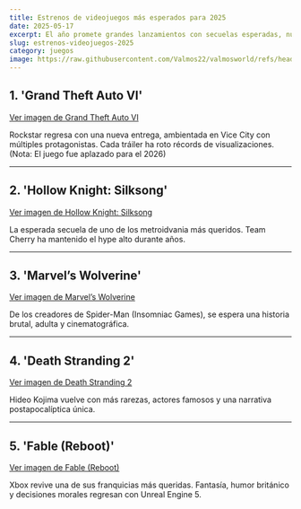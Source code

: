 ```yaml
---
title: Estrenos de videojuegos más esperados para 2025
date: 2025-05-17
excerpt: El año promete grandes lanzamientos con secuelas esperadas, nuevas IPs y experiencias revolucionarias.
slug: estrenos-videojuegos-2025
category: juegos
image: https://raw.githubusercontent.com/Valmos22/valmosworld/refs/heads/main/asset/images/estrenos-de-videojuegos.webp
---
```


## 1. 'Grand Theft Auto VI'

[Ver imagen de Grand Theft Auto VI](https://media-rockstargames-com.akamaized.net/seis-8878371b7eac6fbe31244d4cfde113a7f532fdb5727e70ceeaf8b3c73eca808f/meta/1280x720.jpg)

Rockstar regresa con una nueva entrega, ambientada en Vice City con múltiples protagonistas. Cada tráiler ha roto récords de visualizaciones. (Nota: El juego fue aplazado para el 2026)

---

## 2. 'Hollow Knight: Silksong'

[Ver imagen de Hollow Knight: Silksong](https://assets.xboxservices.com/assets/c3/ba/c3badfea-655f-4ddb-a037-704e5cf27930.jpg?n=488123_GLP-Page-Hero-1084_1920x1080.jpg)

La esperada secuela de uno de los metroidvania más queridos. Team Cherry ha mantenido el hype alto durante años.

---

## 3. 'Marvel’s Wolverine'

[Ver imagen de Marvel’s Wolverine](https://periodismo.ull.es/wp-content/uploads/2024/02/marvel.webp)

De los creadores de Spider-Man (Insomniac Games), se espera una historia brutal, adulta y cinematográfica.

---

## 4. 'Death Stranding 2'

[Ver imagen de Death Stranding 2](https://cloudfront-us-east-1.images.arcpublishing.com/infobae/HBMQ23JGWNFWZBVRQAE65T3A74.jpg)

Hideo Kojima vuelve con más rarezas, actores famosos y una narrativa postapocalíptica única.

---

## 5. 'Fable (Reboot)'

[Ver imagen de Fable (Reboot)](https://metro.co.uk/wp-content/uploads/2024/11/SEI_230150803-7c71.jpg?quality=90&strip=all&crop=0px%2C0px%2C1200px%2C630px&resize=1200%2C630)

Xbox revive una de sus franquicias más queridas. Fantasía, humor británico y decisiones morales regresan con Unreal Engine 5.


